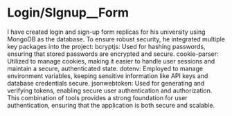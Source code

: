 # Login/SIgnup__Form
 I have created login and sign-up form replicas for his university using MongoDB as the database. To ensure robust security, he integrated multiple key packages into the project:  bcryptjs: Used for hashing passwords, ensuring that stored passwords are encrypted and secure. cookie-parser: Utilized to manage cookies, making it easier to handle user sessions and maintain a secure, authenticated state. dotenv: Employed to manage environment variables, keeping sensitive information like API keys and database credentials secure. jsonwebtoken: Used for generating and verifying tokens, enabling secure user authentication and authorization. This combination of tools provides a strong foundation for user authentication, ensuring that the application is both secure and scalable.
